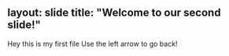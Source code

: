 layout: slide
title: "Welcome to our second slide!"
---
Hey this is my first file
Use the left arrow to go back!
